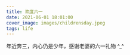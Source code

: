 ```yaml
---
title: 欢度六一
date: 2021-06-01 18:01:00
cover_image: images/childrensday.jpeg
tags: life
---
```


年近奔三，内心仍是少年，感谢老婆的六一礼物 ^_^
